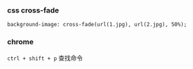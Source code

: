 ### css cross-fade
`background-image: cross-fade(url(1.jpg), url(2.jpg), 50%);`

### chrome
`ctrl + shift + p` 查找命令

